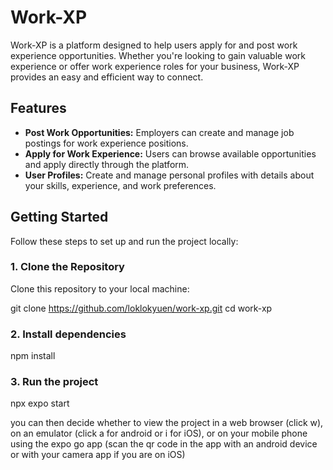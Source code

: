 # Work-XP

Work-XP is a platform designed to help users apply for and post work experience opportunities. Whether you're looking to gain valuable work experience or offer work experience roles for your business, Work-XP provides an easy and efficient way to connect.

## Features

- **Post Work Opportunities:** Employers can create and manage job postings for work experience positions.
- **Apply for Work Experience:** Users can browse available opportunities and apply directly through the platform.
- **User Profiles:** Create and manage personal profiles with details about your skills, experience, and work preferences.

## Getting Started

Follow these steps to set up and run the project locally:

### 1. Clone the Repository

Clone this repository to your local machine:

git clone https://github.com/loklokyuen/work-xp.git
cd work-xp

### 2. Install dependencies

npm install

### 3. Run the project

npx expo start

you can then decide whether to view the project in a web browser (click w), on an emulator (click a for android or i for iOS), or on your mobile phone using the expo go app (scan the qr code in the app with an android device or with your camera app if you are on iOS)
